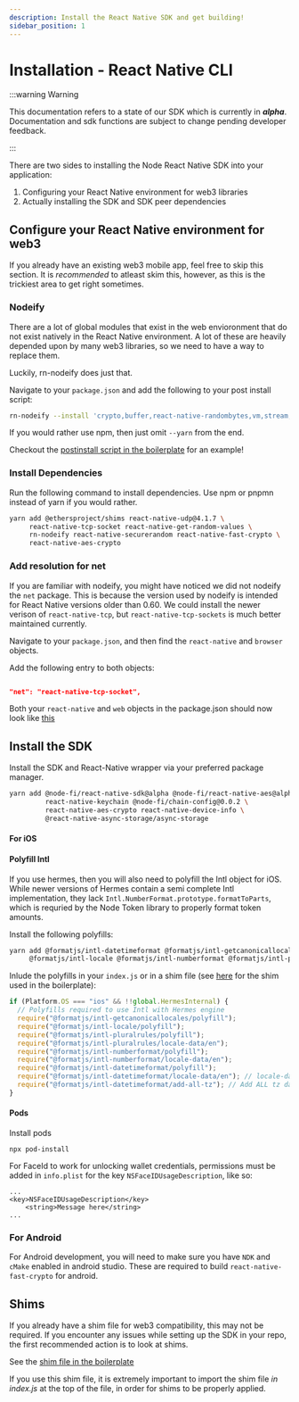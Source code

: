 ```yaml
---
description: Install the React Native SDK and get building!
sidebar_position: 1
---
```


# Installation - React Native CLI

:::warning Warning

This documentation refers to a state of our SDK which is currently in **_alpha_**. Documentation and sdk functions are subject to change pending developer feedback.

:::

There are two sides to installing the Node React Native SDK into your application:

1. Configuring your React Native environment for web3 libraries
2. Actually installing the SDK and SDK peer dependencies

## Configure your React Native environment for web3

If you already have an existing web3 mobile app, feel free to skip this section. It is _recommended_ to atleast skim this, however, as this is the trickiest area to get right sometimes.

### Nodeify

There are a lot of global modules that exist in the web envioronment that do not exist natively in the React Native environment. A lot of these are heavily depended upon by many web3 libraries, so we need to have a way to replace them.

Luckily, rn-nodeify does just that.

Navigate to your `package.json` and add the following to your post install script:

```bash
rn-nodeify --install 'crypto,buffer,react-native-randombytes,vm,stream,http,https,os,url,fs,process' --hack --yarn
```

If you would rather use npm, then just omit `--yarn` from the end.

Checkout the [postinstall script in the boilerplate](https://github.com/Node-Fi/boilerplate-bare/blob/main/scripts/postinstall.sh) for an example!

### Install Dependencies

Run the following command to install dependencies. Use npm or pnpmn instead of yarn if you would rather.

```bash
yarn add @ethersproject/shims react-native-udp@4.1.7 \
     react-native-tcp-socket react-native-get-random-values \
     rn-nodeify react-native-securerandom react-native-fast-crypto \
     react-native-aes-crypto
```

### Add resolution for net

If you are familiar with nodeify, you might have noticed we did not nodeify the `net` package. This is because the version used by nodeify is intended for React Native versions older than 0.60. We could install the newer verison of `react-native-tcp`, but `react-native-tcp-sockets` is much better maintained currently.

Navigate to your `package.json`, and then find the `react-native` and `browser` objects.

Add the following entry to both objects:

```json

"net": "react-native-tcp-socket",
```

Both your `react-native` and `web` objects in the package.json should now look like [this](https://github.com/Node-Fi/boilerplate-bare/blob/0b4f4674d6252654f27577af13bdfebdc425aaaa/package.json#L85)

## Install the SDK

Install the SDK and React-Native wrapper via your preferred package manager.

```bash
yarn add @node-fi/react-native-sdk@alpha @node-fi/react-native-aes@alpha \
         react-native-keychain @node-fi/chain-config@0.0.2 \
         react-native-aes-crypto react-native-device-info \
         @react-native-async-storage/async-storage
```

#### For iOS

#### Polyfill Intl

If you use hermes, then you will also need to polyfill the Intl object for iOS. While newer versions of Hermes contain a semi complete Intl implementation, they lack `Intl.NumberFormat.prototype.formatToParts`, which is requried by the Node Token library to properly format token amounts.

Install the following polyfills:

```bash
yarn add @formatjs/intl-datetimeformat @formatjs/intl-getcanonicallocales \
     @formatjs/intl-locale @formatjs/intl-numberformat @formatjs/intl-pluralrules
```

Inlude the polyfills in your `index.js` or in a shim file (see [here](https://github.com/Node-Fi/boilerplate-bare/blob/main/shim.js) for the shim used in the boilerplate):

```js
if (Platform.OS === "ios" && !!global.HermesInternal) {
  // Polyfills required to use Intl with Hermes engine
  require("@formatjs/intl-getcanonicallocales/polyfill");
  require("@formatjs/intl-locale/polyfill");
  require("@formatjs/intl-pluralrules/polyfill");
  require("@formatjs/intl-pluralrules/locale-data/en");
  require("@formatjs/intl-numberformat/polyfill");
  require("@formatjs/intl-numberformat/locale-data/en");
  require("@formatjs/intl-datetimeformat/polyfill");
  require("@formatjs/intl-datetimeformat/locale-data/en"); // locale-data for en
  require("@formatjs/intl-datetimeformat/add-all-tz"); // Add ALL tz data
}
```

#### Pods

Install pods

```
npx pod-install
```

For FaceId to work for unlocking wallet credentials, permissions must be added in `info.plist` for the key `NSFaceIDUsageDescription`, like so:

```
...
<key>NSFaceIDUsageDescription</key>
	<string>Message here</string>
...
```

### For Android

For Android development, you will need to make sure you have `NDK` and `cMake` enabled in android studio. These are required to build `react-native-fast-crypto` for android.

## Shims

If you already have a shim file for web3 compatibility, this may not be required. If you encounter any issues while setting up the SDK in your repo, the first recommended action is to look at shims.

See the [shim file in the boilerplate](https://github.com/Node-Fi/boilerplate-bare/blob/main/shim.js)

If you use this shim file, it is extremely important to import the shim file _in index.js_ at the top of the file, in order for shims to be properly applied.
